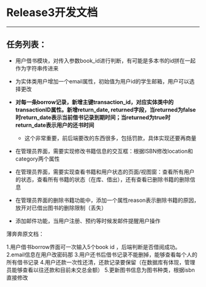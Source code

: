 # Release3开发文档

----

## 任务列表：

+ 用户借书模块，对传入参数book_id进行判断，有可能是多本书的id拼在一起作为字符串传进来

+ 为实体类用户增加一个email属性，初始值为用户id的学生邮箱，用户可以选择更改
+ **对每一条borrow记录，新增主键transaction_id，对应实体类中的transactionID属性。新增return_date, returned字段，当returned为false时return_date表示当前借书记录到期时间；当returned为true时return_date表示用户的还书时间**
  + 这个非常重要，前后端要改的东西很多，包括罚款，具体实现还要再商量

+ 在管理员界面，需要实现修改书籍信息的交互框：根据ISBN修改location和category两个属性
+ 在管理员界面，需要实现查看书籍和用户状态的页面/视图窗：查看所有用户的状态，查看所有书籍的状态（在库、借出），还有查看已删除书籍的删除信息
+ 在管理员界面的删除书籍功能中，添加一个属性reason表示删除书籍的原因，放开对已借出图书的删除限制（丢失）
+ 添加邮件功能，当用户注册、预约等时候发邮件提醒用户操作







薄奔奔原文档：

1.用户借书borrow界面可一次输入5个book id ，后端判断是否借阅成功。
2.email信息在用户改密码那
3.用户还书后借书记录不能删掉，能够查看每个人的所有借书记录
4.用户还款一次性还清，还款记录要保留（在数据库有体现，管理员能够查看以往还款和目前未交总金额）
5.更新图书信息为图书种类，根据isbn直接修改
